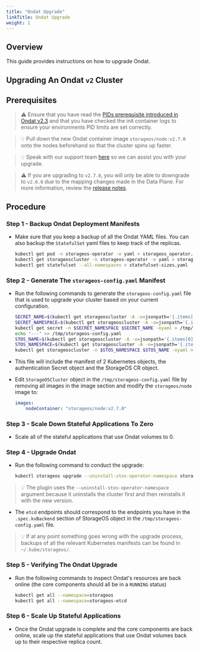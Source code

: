 ```yaml
---
title: "Ondat Upgrade"
linkTitle: Ondat Upgrade
weight: 1
---
```

## Overview

This guide provides instructions on how to upgrade Ondat.

## Upgrading An Ondat `v2` Cluster

## Prerequisites

> ⚠️ Ensure that you have read the [PIDs prerequisite introduced in Ondat v2.3](/docs/prerequisites/pidlimits) and that you have checked the init container logs to ensure your environments PID limits are set correctly.

> 💡 Pull down the new Ondat container image `storageos/node:v2.7.0` onto the nodes beforehand so that the cluster spins up faster.

> 💡 Speak with our support team [here](/docs/support/) so we can assist you with your upgrade.

> ⚠️ If you are upgrading to `v2.7.0`, you will only be able to downgrade to `v2.6.0` due to the mapping changes made in the Data Plane. For more information, review the [release notes](/docs/release-notes).

## Procedure

### Step 1 - Backup Ondat Deployment Manifests

* Make sure that you keep a backup of all the Ondat YAML files. You can also backup the `StatefulSet` yaml files to keep track of the replicas.

    ```bash
    kubectl get pod -n storageos-operator -o yaml > storageos_operator.yaml
    kubectl get storageoscluster -n storageos-operator -o yaml > storageos_cr.yaml
    kubectl get statefulset --all-namespaces > statefulset-sizes.yaml
    ```

### Step 2 - Generate The `storageos-config.yaml` Manifest

* Run the following commands to generate the `storageos-config.yaml` file that is used to upgrade your cluster based on your current configuration.

    ```bash
    SECRET_NAME=$(kubectl get storageoscluster -A -o=jsonpath='{.items[0].spec.secretRefName}')
    SECRET_NAMESPACE=$(kubectl get storageoscluster -A -o=jsonpath='{.items[0].spec.secretRefNamespace}')
    kubectl get secret -n $SECRET_NAMESPACE $SECRET_NAME -oyaml > /tmp/storageos-config.yaml
    echo "---" >> /tmp/storageos-config.yaml
    STOS_NAME=$(kubectl get storageoscluster -A -o=jsonpath='{.items[0].metadata.name}')
    STOS_NAMESPACE=$(kubectl get storageoscluster -A -o=jsonpath='{.items[0].metadata.namespace}')
    kubectl get storageoscluster -n $STOS_NAMESPACE $STOS_NAME -oyaml >> /tmp/storageos-config.yaml
    ```

* This file will include the manifest of 2 Kubernetes objects, the authentication Secret object and the StorageOS CR object.

* Edit `StorageOSCluster` object in the `/tmp/storageos-config.yaml` file by removing all images in the image section and modify the `storageos/node` image to:

    ```yaml
    images:
        nodeContainer: "storageos/node:v2.7.0"
    ```

### Step 3 - Scale Down Stateful Applications To Zero

* Scale all of the stateful applications that use Ondat volumes to 0.

### Step 4 - Upgrade Ondat

* Run the following command to conduct the upgrade:

    ```bash
    kubectl storageos upgrade --uninstall-stos-operator-namespace storageos-operator --stos-cluster-yaml /tmp/storageos-config.yaml --etcd-endpoints "<ETCD-IP1>:2379,<ETCD-IP2>:2379,<ETCD-IP3>:2379"
    ```

> 💡 The plugin uses the `--uninstall-stos-operator-namespace` argument because it uninstalls the cluster first and then reinstalls it with the new version.

* The `etcd` endpoints should correspond to the endpoints you have in the `.spec.kvBackend` section of StorageOS object in the `/tmp/storageos-config.yaml` file.

> 💡 If at any point something goes wrong with the upgrade process, backups of all the relevant Kubernetes manifests can be found in `~/.kube/storageos/`.

### Step 5 - Verifying The Ondat Upgrade

* Run the following commands to inspect Ondat's resources are back online (the core components should all be in a `RUNNING` status)

    ```bash
    kubectl get all --namespace=storageos
    kubectl get all --namespace=storageos-etcd
    ```

### Step 6 - Scale Up Stateful Applications

* Once the Ondat upgrade is complete and the core components are back online, scale up the stateful applications that use Ondat volumes back up to their respective replica count.

